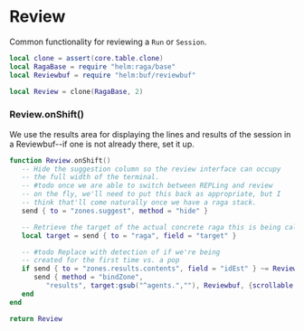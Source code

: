 # Review

Common functionality for reviewing a `Run` or `Session`\.

```lua
local clone = assert(core.table.clone)
local RagaBase = require "helm:raga/base"
local Reviewbuf = require "helm:buf/reviewbuf"
```

```lua
local Review = clone(RagaBase, 2)
```


### Review\.onShift\(\)

We use the results area for displaying the lines and results
of the session in a Reviewbuf\-\-if one is not already there,
set it up\.

```lua
function Review.onShift()
   -- Hide the suggestion column so the review interface can occupy
   -- the full width of the terminal.
   -- #todo once we are able to switch between REPLing and review
   -- on the fly, we'll need to put this back as appropriate, but I
   -- think that'll come naturally once we have a raga stack.
   send { to = "zones.suggest", method = "hide" }

   -- Retrieve the target of the actual concrete raga this is being called for
   local target = send { to = "raga", field = "target" }

   -- #todo Replace with detection of if we're being
   -- created for the first time vs. a pop
   if send { to = "zones.results.contents", field = "idEst" } ~= Reviewbuf then
      send { method = "bindZone",
         "results", target:gsub("^agents.",""), Reviewbuf, {scrollable = true}}
   end
end
```

```lua
return Review
```